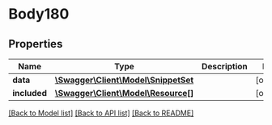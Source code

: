 # Body180

## Properties
Name | Type | Description | Notes
------------ | ------------- | ------------- | -------------
**data** | [**\Swagger\Client\Model\SnippetSet**](SnippetSet.md) |  | [optional] 
**included** | [**\Swagger\Client\Model\Resource[]**](Resource.md) |  | [optional] 

[[Back to Model list]](../../README.md#documentation-for-models) [[Back to API list]](../../README.md#documentation-for-api-endpoints) [[Back to README]](../../README.md)


